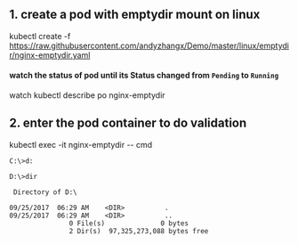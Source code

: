 ## 1. create a pod with emptydir mount on linux
kubectl create -f https://raw.githubusercontent.com/andyzhangx/Demo/master/linux/emptydir/nginx-emptydir.yaml
#### watch the status of pod until its Status changed from `Pending` to `Running`
watch kubectl describe po nginx-emptydir

## 2. enter the pod container to do validation
kubectl exec -it nginx-emptydir -- cmd

```
C:\>d:

D:\>dir

 Directory of D:\

09/25/2017  06:29 AM    <DIR>          .
09/25/2017  06:29 AM    <DIR>          ..
               0 File(s)              0 bytes
               2 Dir(s)  97,325,273,088 bytes free

```
